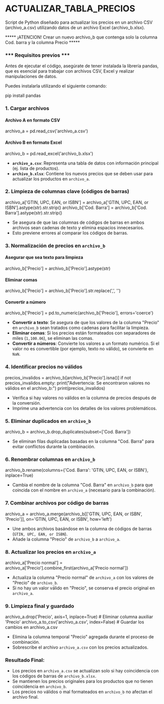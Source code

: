 # ACTUALIZAR_TABLA_PRECIOS

Script de Python diseñado para actualizar los precios en un archivo CSV (archivo_a.csv) utilizando datos de un archivo Excel (archivo_b.xlsx).

***** ¡ATENCION! Crear un nuevo archivo_b que contenga solo la columna Cod. barra y la columna Precio  *****

### *** **Requisitos previos** ***

Antes de ejecutar el código, asegúrate de tener instalada la librería pandas, que es esencial para trabajar con archivos CSV, Excel y realizar manipulaciones de datos. 

Puedes instalarla utilizando el siguiente comando:

pip install pandas

### 1. **Cargar archivos**

#### Archivo A en formato CSV
archivo_a = pd.read_csv('archivo_a.csv')  

#### Archivo B en formato Excel
archivo_b = pd.read_excel('archivo_b.xlsx')  

- **`archivo_a.csv`**: Representa una tabla de datos con información principal (ej. lista de productos).
- **`archivo_b.xlsx`**: Contiene los nuevos precios que se deben usar para actualizar los productos en `archivo_a`.


### 2. **Limpieza de columnas clave (códigos de barras)**

archivo_a['GTIN, UPC, EAN, or ISBN'] = archivo_a['GTIN, UPC, EAN, or ISBN'].astype(str).str.strip()
archivo_b['Cod. Barra'] = archivo_b['Cod. Barra'].astype(str).str.strip()

- Se asegura de que las columnas de códigos de barras en ambos archivos sean cadenas de texto y elimina espacios innecesarios.
- Esto previene errores al comparar los códigos de barras.



### 3. **Normalización de precios en `archivo_b`**

 #### Asegurar que sea texto para limpieza
archivo_b['Precio'] = archivo_b['Precio'].astype(str) 

#### Eliminar comas
archivo_b['Precio'] = archivo_b['Precio'].str.replace(',', '')  

#### Convertir a número
archivo_b['Precio'] = pd.to_numeric(archivo_b['Precio'], errors='coerce')  

- **Convertir a texto**: Se asegura de que los valores de la columna "Precio" en `archivo_b` sean tratados como cadenas para facilitar la limpieza.
- **Eliminar comas**: Si los precios están formateados con separadores de miles (`1,100.06`), se eliminan las comas.
- **Convertir a números**: Convierte los valores a un formato numérico. Si el valor no es convertible (por ejemplo, texto no válido), se convierte en `NaN`.



### 4. **Identificar precios no válidos**

precios_invalidos = archivo_b[archivo_b['Precio'].isna()]
if not precios_invalidos.empty:
    print("Advertencia: Se encontraron valores no válidos en el archivo_b:")
    print(precios_invalidos)

- Verifica si hay valores no válidos en la columna de precios después de la conversión.
- Imprime una advertencia con los detalles de los valores problemáticos.



### 5. **Eliminar duplicados en `archivo_b`**

archivo_b = archivo_b.drop_duplicates(subset=['Cod. Barra'])

- Se eliminan filas duplicadas basadas en la columna "Cod. Barra" para evitar conflictos durante la combinación.



### 6. **Renombrar columnas en `archivo_b`**

archivo_b.rename(columns={'Cod. Barra': 'GTIN, UPC, EAN, or ISBN'}, inplace=True)

- Cambia el nombre de la columna "Cod. Barra" en `archivo_b` para que coincida con el nombre en `archivo_a` (necesario para la combinación).



### 7. **Combinar archivos por código de barras**

archivo_a = archivo_a.merge(archivo_b[['GTIN, UPC, EAN, or ISBN', 'Precio']],
                            on='GTIN, UPC, EAN, or ISBN', how='left')

- Une ambos archivos basándose en la columna de códigos de barras (`GTIN, UPC, EAN, or ISBN`).
- Añade la columna "Precio" de `archivo_b` a `archivo_a`.



### 8. **Actualizar los precios en `archivo_a`**

archivo_a['Precio normal'] = archivo_a['Precio'].combine_first(archivo_a['Precio normal'])

- Actualiza la columna "Precio normal" de `archivo_a` con los valores de "Precio" de `archivo_b`.
- Si no hay un valor válido en "Precio", se conserva el precio original en `archivo_a`.



### 9. **Limpieza final y guardado**

archivo_a.drop('Precio', axis=1, inplace=True)  # Eliminar columna auxiliar 'Precio'
archivo_a.to_csv('archivo_a.csv', index=False)  # Guardar los cambios en archivo_a.csv

- Elimina la columna temporal "Precio" agregada durante el proceso de combinación.
- Sobrescribe el archivo `archivo_a.csv` con los precios actualizados.



### Resultado Final:
- Los precios en `archivo_a.csv` se actualizan solo si hay coincidencia con los códigos de barras de `archivo_b.xlsx`.
- Se mantienen los precios originales para los productos que no tienen coincidencia en `archivo_b`.
- Los precios no válidos o mal formateados en `archivo_b` no afectan el archivo final.

